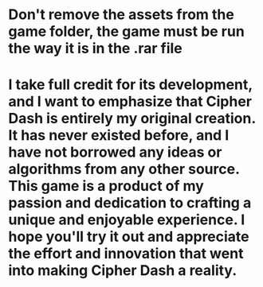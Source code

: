 # Don't remove the assets from the game folder, the game must be run the way it is in the .rar file

# I take full credit for its development, and I want to emphasize that Cipher Dash is entirely my original creation. It has never existed before, and I have not borrowed any ideas or algorithms from any other source. This game is a product of my passion and dedication to crafting a unique and enjoyable experience. I hope you'll try it out and appreciate the effort and innovation that went into making Cipher Dash a reality.

